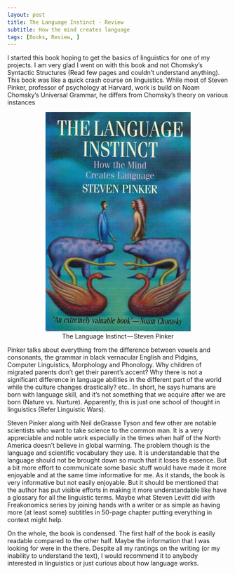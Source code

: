 ```yaml
---
layout: post
title: The Language Instinct - Review 
subtitle: How the mind creates language
tags: [Books, Review, ]
---
```


I started this book hoping to get the basics of linguistics for one of my projects. I am very glad I went on with this book and not Chomsky’s Syntactic Structures (Read few pages and couldn’t understand anything). This book was like a quick crash course on linguistics. While most of Steven Pinker, professor of psychology at Harvard, work is build on Noam Chomsky’s Universal Grammar, he differs from Chomsky’s theory on various instances

<p align="center">
    <img src="/img/the_language_instinct.jpeg" alt="The Language Instinct"><br>
    The Language Instinct — Steven Pinker
</p>

Pinker talks about everything from the difference between vowels and consonants, the grammar in black vernacular English and Pidgins, Computer Linguistics, Morphology and Phonology. Why children of migrated parents don’t get their parent’s accent? Why there is not a significant difference in language abilities in the different part of the world while the culture changes drastically? etc.. In short, he says humans are born with language skill, and it’s not something that we acquire after we are born (Nature vs. Nurture). Apparently, this is just one school of thought in linguistics (Refer Linguistic Wars).

Steven Pinker along with Neil deGrasse Tyson and few other are notable scientists who want to take science to the common man. It is a very appreciable and noble work especially in the times when half of the North America doesn’t believe in global warming. The problem though is the language and scientific vocabulary they use. It is understandable that the language should not be brought down so much that it loses its essence. But a bit more effort to communicate some basic stuff would have made it more enjoyable and at the same time informative for me. As it stands, the book is very informative but not easily enjoyable. But it should be mentioned that the author has put visible efforts in making it more understandable like have a glossary for all the linguistic terms. Maybe what Steven Levitt did with Freakonomics series by joining hands with a writer or as simple as having more (at least some) subtitles in 50-page chapter putting everything in context might help.

On the whole, the book is condensed. The first half of the book is easily readable compared to the other half. Maybe the information that I was looking for were in the there. Despite all my rantings on the writing (or my inability to understand the text), I would recommend it to anybody interested in linguistics or just curious about how language works.